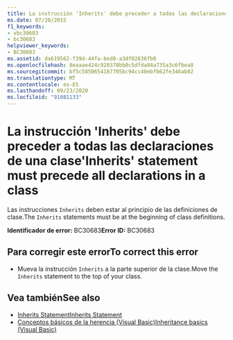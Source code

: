 ```yaml
---
title: La instrucción 'Inherits' debe preceder a todas las declaraciones de una clase
ms.date: 07/20/2015
f1_keywords:
- vbc30683
- bc30683
helpviewer_keywords:
- BC30683
ms.assetid: da619562-f39d-44fa-bed0-a3df02636fb0
ms.openlocfilehash: 8eaaae424c920378bb0c5dfda84a735a3c6fbea8
ms.sourcegitcommit: bf5c5850654187705bc94cc40ebfb62fe346ab02
ms.translationtype: MT
ms.contentlocale: es-ES
ms.lasthandoff: 09/23/2020
ms.locfileid: "91081133"
---
```

# <a name="inherits-statement-must-precede-all-declarations-in-a-class"></a><span data-ttu-id="0df3a-102">La instrucción 'Inherits' debe preceder a todas las declaraciones de una clase</span><span class="sxs-lookup"><span data-stu-id="0df3a-102">'Inherits' statement must precede all declarations in a class</span></span>

<span data-ttu-id="0df3a-103">Las instrucciones `Inherits` deben estar al principio de las definiciones de clase.</span><span class="sxs-lookup"><span data-stu-id="0df3a-103">The `Inherits` statements must be at the beginning of class definitions.</span></span>  
  
 <span data-ttu-id="0df3a-104">**Identificador de error:** BC30683</span><span class="sxs-lookup"><span data-stu-id="0df3a-104">**Error ID:** BC30683</span></span>  
  
## <a name="to-correct-this-error"></a><span data-ttu-id="0df3a-105">Para corregir este error</span><span class="sxs-lookup"><span data-stu-id="0df3a-105">To correct this error</span></span>  
  
- <span data-ttu-id="0df3a-106">Mueva la instrucción `Inherits` a la parte superior de la clase.</span><span class="sxs-lookup"><span data-stu-id="0df3a-106">Move the `Inherits` statement to the top of your class.</span></span>  
  
## <a name="see-also"></a><span data-ttu-id="0df3a-107">Vea también</span><span class="sxs-lookup"><span data-stu-id="0df3a-107">See also</span></span>

- [<span data-ttu-id="0df3a-108">Inherits Statement</span><span class="sxs-lookup"><span data-stu-id="0df3a-108">Inherits Statement</span></span>](../language-reference/statements/inherits-statement.md)
- [<span data-ttu-id="0df3a-109">Conceptos básicos de la herencia (Visual Basic)</span><span class="sxs-lookup"><span data-stu-id="0df3a-109">Inheritance basics (Visual Basic)</span></span>](../programming-guide/language-features/objects-and-classes/inheritance-basics.md)
